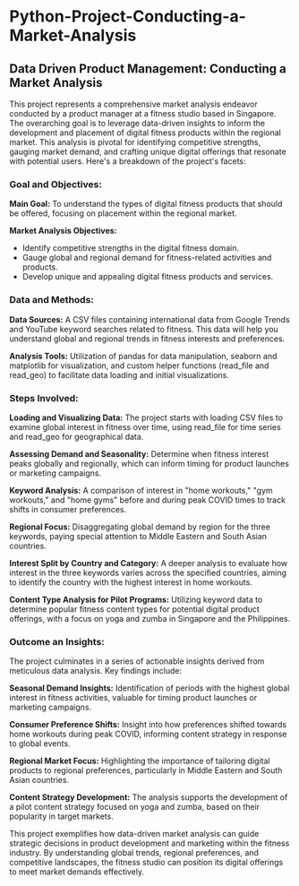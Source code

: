 # Python-Project-Conducting-a-Market-Analysis
 ## Data Driven Product Management: Conducting a Market Analysis
 
This project represents a comprehensive market analysis endeavor conducted by a product manager at a fitness studio based in Singapore. The overarching goal is to leverage data-driven insights to inform the development and placement of digital fitness products within the regional market. This analysis is pivotal for identifying competitive strengths, gauging market demand, and crafting unique digital offerings that resonate with potential users. Here's a breakdown of the project's facets:

### **Goal and Objectives:**

**Main Goal:** To understand the types of digital fitness products that should be offered, focusing on placement within the regional market.

**Market Analysis Objectives:** 
- Identify competitive strengths in the digital fitness domain.
- Gauge global and regional demand for fitness-related activities and products.
- Develop unique and appealing digital fitness products and services.

### **Data and Methods:**

**Data Sources:** A CSV files containing international data from Google Trends and YouTube keyword searches related to fitness. This data will help you understand global and regional trends in fitness interests and preferences.

**Analysis Tools:** Utilization of pandas for data manipulation, seaborn and matplotlib for visualization, and custom helper functions (read_file and read_geo) to facilitate data loading and initial visualizations.


### **Steps Involved:**

**Loading and Visualizing Data:** The project starts with loading CSV files to examine global interest in fitness over time, using read_file for time series and read_geo for geographical data.

**Assessing Demand and Seasonality:** Determine when fitness interest peaks globally and regionally, which can inform timing for product launches or marketing campaigns.

**Keyword Analysis:** A comparison of interest in "home workouts," "gym workouts," and "home gyms" before and during peak COVID times to track shifts in consumer preferences.

**Regional Focus:** Disaggregating global demand by region for the three keywords, paying special attention to Middle Eastern and South Asian countries.

**Interest Split by Country and Category:** A deeper analysis to evaluate how interest in the three keywords varies across the specified countries, aiming to identify the country with the highest interest in home workouts.

**Content Type Analysis for Pilot Programs:** Utilizing keyword data to determine popular fitness content types for potential digital product offerings, with a focus on yoga and zumba in Singapore and the Philippines.


### **Outcome an Insights:**
The project culminates in a series of actionable insights derived from meticulous data analysis. Key findings include:

**Seasonal Demand Insights:** Identification of periods with the highest global interest in fitness activities, valuable for timing product launches or marketing campaigns.

**Consumer Preference Shifts:** Insight into how preferences shifted towards home workouts during peak COVID, informing content strategy in response to global events.

**Regional Market Focus:** Highlighting the importance of tailoring digital products to regional preferences, particularly in Middle Eastern and South Asian countries.

**Content Strategy Development:** The analysis supports the development of a pilot content strategy focused on yoga and zumba, based on their popularity in target markets.


This project exemplifies how data-driven market analysis can guide strategic decisions in product development and marketing within the fitness industry. By understanding global trends, regional preferences, and competitive landscapes, the fitness studio can position its digital offerings to meet market demands effectively.
